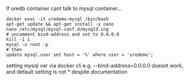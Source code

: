 If uredb container cant talk to mysql container...
```
docker exec -it uredemo-mysql /bin/bash
apt-get update && apt-get install -y nano
nano /etc/mysql/mysql-conf.d/mysqld.cng
# uncomment bind-address and set to 0.0.0.0
kill -1 1
mysql -u root -p
# then
update mysql.user set host = '%' where user = 'uredemo';

```

setting mysql var via docker cli e.g. --bind-address=0.0.0.0 doesnt work, and default setting is not * despite documentation